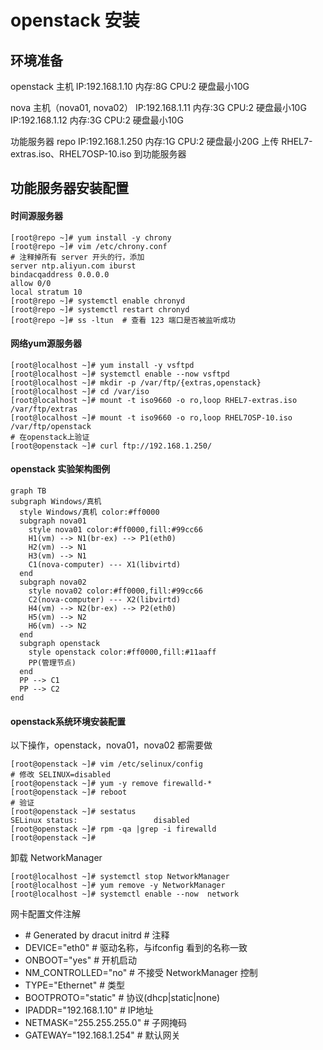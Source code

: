 # openstack 安装

## 环境准备
openstack 主机
IP:192.168.1.10 内存:8G CPU:2 硬盘最小10G

nova 主机（nova01, nova02）
IP:192.168.1.11 内存:3G CPU:2 硬盘最小10G
IP:192.168.1.12 内存:3G CPU:2 硬盘最小10G

功能服务器 repo
IP:192.168.1.250 内存:1G CPU:2 硬盘最小20G
上传 RHEL7-extras.iso、RHEL7OSP-10.iso 到功能服务器

## 功能服务器安装配置

#### 时间源服务器

```shell
[root@repo ~]# yum install -y chrony
[root@repo ~]# vim /etc/chrony.conf
# 注释掉所有 server 开头的行，添加
server ntp.aliyun.com iburst
bindacqaddress 0.0.0.0
allow 0/0
local stratum 10
[root@repo ~]# systemctl enable chronyd
[root@repo ~]# systemctl restart chronyd
[root@repo ~]# ss -ltun  # 查看 123 端口是否被监听成功
```

#### 网络yum源服务器

```shell
[root@localhost ~]# yum install -y vsftpd
[root@localhost ~]# systemctl enable --now vsftpd
[root@localhost ~]# mkdir -p /var/ftp/{extras,openstack}
[root@localhost ~]# cd /var/iso
[root@localhost ~]# mount -t iso9660 -o ro,loop RHEL7-extras.iso /var/ftp/extras
[root@localhost ~]# mount -t iso9660 -o ro,loop RHEL7OSP-10.iso /var/ftp/openstack
# 在openstack上验证
[root@openstack ~]# curl ftp://192.168.1.250/
```

#### openstack 实验架构图例

```mermaid
graph TB
subgraph Windows/真机
  style Windows/真机 color:#ff0000
  subgraph nova01
    style nova01 color:#ff0000,fill:#99cc66
    H1(vm) --> N1(br-ex) --> P1(eth0)
    H2(vm) --> N1
    H3(vm) --> N1
    C1(nova-computer) --- X1(libvirtd)
  end
  subgraph nova02
    style nova02 color:#ff0000,fill:#99cc66
    C2(nova-computer) --- X2(libvirtd)
    H4(vm) --> N2(br-ex) --> P2(eth0)
    H5(vm) --> N2
    H6(vm) --> N2
  end
  subgraph openstack
    style openstack color:#ff0000,fill:#11aaff
    PP(管理节点)
  end
  PP --> C1
  PP --> C2
end
```

#### openstack系统环境安装配置

以下操作，openstack，nova01，nova02 都需要做

```shell
[root@openstack ~]# vim /etc/selinux/config
# 修改 SELINUX=disabled
[root@openstack ~]# yum -y remove firewalld-*
[root@openstack ~]# reboot
# 验证
[root@openstack ~]# sestatus 
SELinux status:                 disabled
[root@openstack ~]# rpm -qa |grep -i firewalld
[root@openstack ~]# 
```

卸载 NetworkManager

```shell
[root@localhost ~]# systemctl stop NetworkManager
[root@localhost ~]# yum remove -y NetworkManager
[root@localhost ~]# systemctl enable --now  network
```

网卡配置文件注解

* \# Generated by dracut initrd   # 注释
* DEVICE="eth0"                            # 驱动名称，与ifconfig 看到的名称一致
* ONBOOT="yes"	                         # 开机启动
* NM_CONTROLLED="no"         # 不接受 NetworkManager 控制
* TYPE="Ethernet"                         # 类型
* BOOTPROTO="static"                # 协议(dhcp|static|none)
* IPADDR="192.168.1.10"             # IP地址
* NETMASK="255.255.255.0"    # 子网掩码
* GATEWAY="192.168.1.254"     # 默认网关